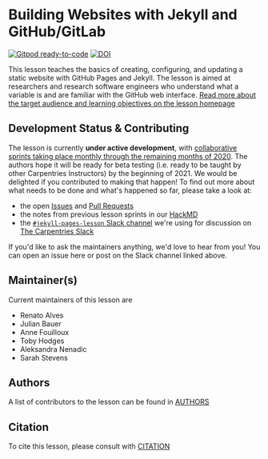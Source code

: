 # Building Websites with Jekyll and GitHub/GitLab

[![Gitpod ready-to-code](https://img.shields.io/badge/Gitpod-ready--to--code-blue?logo=gitpod)](https://gitpod.io/#https://github.com/carpentries-incubator/building-websites-with-jekyll-and-github-or-gitlab)
[![DOI](https://zenodo.org/badge/268807168.svg)](https://zenodo.org/badge/latestdoi/268807168)


This lesson teaches the basics of creating, configuring, and updating a static website with GitHub Pages and Jekyll.
The lesson is aimed at researchers and research software engineers who understand what a variable is and are familiar with the GitHub web interface.
[Read more about the target audience and learning objectives on the lesson homepage](https://carpentries-incubator.github.io/building-websites-with-jekyll-and-github-or-gitlab/index.html)

## Development Status & Contributing

The lesson is currently **under active development**, with [collaborative sprints taking place monthly through the remaining months of 2020](https://hackmd.io/8IuM80wURA2uolBgzy_HZg?view#Timeline).
The authors hope it will be ready for beta testing (i.e. ready to be taught by other Carpentries Instructors) by the beginning of 2021.
We would be delighted if you contributed to making that happen! To find out more about what needs to be done and what's happened so far, please take a look at:

* the open [Issues](https://github.com/carpentries-incubator/building-websites-with-jekyll-and-github-or-gitlab/issues) and [Pull Requests](https://github.com/carpentries-incubator/building-websites-with-jekyll-and-github-or-gitlab/pulls)
* the notes from previous lesson sprints in our [HackMD](https://hackmd.io/8IuM80wURA2uolBgzy_HZg)
* the [`#jekyll-pages-lesson` Slack channel](https://swcarpentry.slack.com/archives/C0186GK56UC) we're using for discussion on [The Carpentries Slack](https://swc-slack-invite.herokuapp.com/)

If you'd like to ask the maintainers anything, we'd love to hear from you! You can open an issue here or post on the Slack channel linked above.

## Maintainer(s)

Current maintainers of this lesson are

* Renato Alves
* Julian Bauer
* Anne Fouilloux
* Toby Hodges
* Aleksandra Nenadic
* Sarah Stevens

## Authors

A list of contributors to the lesson can be found in [AUTHORS](AUTHORS)

## Citation

To cite this lesson, please consult with [CITATION](CITATION)

[lesson-example]: https://carpentries.github.io/lesson-example
